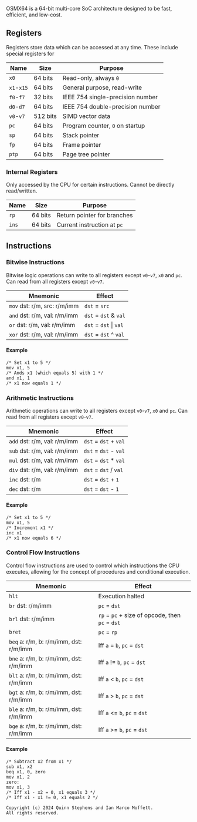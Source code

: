 OSMX64 is a 64-bit multi-core SoC architecture designed to be fast, efficient, and low-cost.

## Registers

Registers store data which can be accessed at any time. These include special registers for

| Name       | Size     | Purpose                             |
| ---------- | -------- | ----------------------------------- |
| `x0`       | 64 bits  | Read-only, always `0`               |
| `x1`-`x15` | 64 bits  | General purpose, read-write         |
| `f0`-`f7`  | 32 bits  | IEEE 754 single-precision number    |
| `d0`-`d7`  | 64 bits  | IEEE 754 double-precision number    |
| `v0`-`v7`  | 512 bits | SIMD vector data                    |
| `pc`       | 64 bits  | Program counter, `0` on startup     |
| `sp`       | 64 bits  | Stack pointer                       |
| `fp`       | 64 bits  | Frame pointer                       |
| `ptp`      | 64 bits  | Page tree pointer                   |

### Internal Registers

Only accessed by the CPU for certain instructions. Cannot be directly read/written.

| Name  | Size    | Purpose                     |
| ----- | ------- | --------------------------- |
| `rp`  | 64 bits | Return pointer for branches |
| `ins` | 64 bits | Current instruction at `pc` |

## Instructions

### Bitwise Instructions

Bitwise logic operations can write to all registers except `v0`-`v7`, `x0` and `pc`. Can read from all registers except `v0`-`v7`.

| Mnemonic                     | Effect                 |
| ---------------------------- | ---------------------- |
| `mov` dst: r/m, src: r/m/imm | `dst` = `src`          |
| `and` dst: r/m, val: r/m/imm | `dst` = `dst` & `val`  |
| `or` dst: r/m, val: r/m/imm  | `dst` = `dst` \| `val` |
| `xor` dst: r/m, val: r/m/imm | `dst` = `dst` ^ `val`  |

#### Example
```
/* Set x1 to 5 */
mov x1, 5
/* Ands x1 (which equals 5) with 1 */
and x1, 1
/* x1 now equals 1 */
```

### Arithmetic Instructions

Arithmetic operations can write to all registers except `v0`-`v7`, `x0` and `pc`. Can read from all registers except `v0`-`v7`.

| Mnemonic                     | Effect                |
| ---------------------------- | --------------------- |
| `add` dst: r/m, val: r/m/imm | `dst` = `dst` + `val` |
| `sub` dst: r/m, val: r/m/imm | `dst` = `dst` - `val` |
| `mul` dst: r/m, val: r/m/imm | `dst` = `dst` * `val` |
| `div` dst: r/m, val: r/m/imm | `dst` = `dst` / `val` |
| `inc` dst: r/m               | `dst` = `dst` + `1`   |
| `dec` dst: r/m               | `dst` = `dst` - `1`   |

#### Example
```
/* Set x1 to 5 */
mov x1, 5
/* Increment x1 */
inc x1
/* x1 now equals 6 */
```

### Control Flow Instructions

Control flow instructions are used to control which instructions the CPU executes, allowing for the concept of procedures and conditional execution.

| Mnemonic                               | Effect                                          |
| -------------------------------------- | ----------------------------------------------- |
| `hlt`                                  | Execution halted                                |
| `br` dst: r/m/imm                      | `pc` = `dst`                                    |
| `brl` dst: r/m/imm                     | `rp` = `pc` + size of opcode, then `pc` = `dst` |
| `bret`                                 | `pc` = `rp`                                     |
| `beq` a: r/m, b: r/m/imm, dst: r/m/imm | Iff `a` = `b`, `pc` = `dst`                     |
| `bne` a: r/m, b: r/m/imm, dst: r/m/imm | Iff `a` != `b`, `pc` = `dst`                    |
| `blt` a: r/m, b: r/m/imm, dst: r/m/imm | Iff `a` < `b`, `pc` = `dst`                     |
| `bgt` a: r/m, b: r/m/imm, dst: r/m/imm | Iff `a` > `b`, `pc` = `dst`                     |
| `ble` a: r/m, b: r/m/imm, dst: r/m/imm | Iff `a` <= `b`, `pc` = `dst`                    |
| `bge` a: r/m, b: r/m/imm, dst: r/m/imm | Iff `a` >= `b`, `pc` = `dst`                    |

#### Example
```
/* Subtract x2 from x1 */
sub x1, x2
beq x1, 0, zero
mov x1, 2
zero:
mov x1, 3
/* Iff x1 - x2 = 0, x1 equals 3 */
/* Iff x1 - x1 != 0, x1 equals 2 */

Copyright (c) 2024 Quinn Stephens and Ian Marco Moffett.
All rights reserved.
